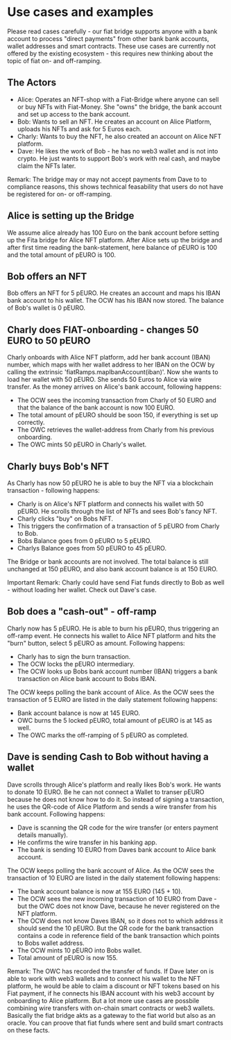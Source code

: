 # Use cases and examples

Please read cases carefully - our fiat bridge supports anyone with a bank account to process
"direct payments" from other bank bank accounts,  wallet addresses and smart contracts. These use cases are currently not offered by the existing ecosystem - this requires 
new thinking about the topic of fiat on- and off-ramping.

## The Actors

- Alice: Operates an NFT-shop with a Fiat-Bridge where anyone can sell or buy NFTs with Fiat-Money. She "owns" the bridge, the bank account and set up access to the bank account.
- Bob: Wants to sell an NFT. He creates an account on Alice Platform, uploads his NFTs and ask for 5 Euros each.
- Charly: Wants to buy the NFT, he also created an account on Alice NFT platform.
- Dave: He likes the work of Bob - he has no web3 wallet and is not into crypto.
 He just wants to support Bob's work with real cash, and maybe claim the NFTs later. 

Remark: The bridge may or may not accept payments from Dave to to compliance reasons, this shows 
technical feasability that users do not have be registered for on- or off-ramping.

## Alice is setting up the Bridge

We assume alice already has 100 Euro on the bank account before setting up the Fita bridge for Alice NFT platform. After Alice sets up the bridge and after first time reading the bank-statement, here balance of pEURO is 100 and the total amount of pEURO is 100.

## Bob offers an NFT

Bob offers an NFT for 5 pEURO. He creates an account and maps his IBAN bank account to his wallet. The OCW
has his IBAN now stored. The balance of Bob's wallet is 0 pEURO.

## Charly does FIAT-onboarding - changes 50 EURO to 50 pEURO

Charly onboards with Alice NFT platform, add her bank account (IBAN) number, which maps with her wallet address to her IBAN on the OCW by calling the extrinsic 'fiatRamps.mapIbanAccount(iban)'. Now she wants to load her wallet with 50 pEURO. She sends 50 Euros to Alice via wire transfer. As the money arrives on Alice's bank account, following happens:

- The OCW sees the incoming transaction from Charly of 50 EURO and that the balance of the bank account is now 100 EURO.
- The total amount of pEURO should be soon 150, if everything is set up correctly.
- The OWC retrieves the wallet-address from Charly from his previous onboarding.
- The OWC mints 50 pEURO in Charly's wallet.

## Charly buys Bob's NFT

As Charly has now 50 pEURO he is able to buy the NFT via a blockchain transaction - following happens:

- Charly is on Alice's NFT platform and connects his wallet with 50 pEURO. He scrolls through the list of 
NFTs and sees Bob's fancy NFT.
- Charly clicks "buy" on Bobs NFT.
- This triggers the confirmation of a transaction of 5 pEURO from Charly to Bob.
- Bobs Balance goes from 0 pEURO to 5 pEURO.
- Charlys Balance goes from 50 pEURO to 45 pEURO.

The Bridge or bank accounts are not involved. The total balance is still unchanged at 150 pEURO, 
and also bank account balance is at 150 EURO.

Important Remark: Charly could have send Fiat funds directly to Bob as well - without loading her wallet.
Check out Dave's case.

## Bob does a "cash-out" - off-ramp

Charly now has 5 pEURO. He is able to burn his pEURO, thus triggering an off-ramp event.
He connects his wallet to Alice NFT platform and hits the "burn" button, select 5 pEURO as amount. 
Following happens:

- Charly has to sign the burn transaction.
- The OCW locks the pEURO intermediary.
- The OCW looks up Bobs bank account number (IBAN) triggers a bank transaction on Alice bank account
to Bobs IBAN.

The OCW keeps polling the bank account of Alice. As the OCW sees the transaction of 5 EURO are 
listed in the daily statement following happens:

- Bank account balance is now at 145 EURO.
- OWC burns the 5 locked pEURO, total amount of pEURO is at 145 as well. 
- The OWC marks the off-ramping of 5 pEURO as completed. 

## Dave is sending Cash to Bob without having a wallet

Dave scrolls through Alice's platform and really likes Bob's work. He wants to donate 
10 EURO. Be he can not connect
a Wallet to transer pEURO because he does not know how to do it. So instead of signing a
transaction, he uses the QR-code of Alice Platform and sends a wire transfer from his
bank account. Following happens:

- Dave is scanning the QR code for the wire transfer (or enters payment details manually).
- He confirms the wire transfer in his banking app.
- The bank is sending 10 EURO from Daves bank account to Alice bank account.

The OCW keeps polling the bank account of Alice. As the OCW sees the transaction of 10 EURO are 
listed in the daily statement following happens:

- The bank account balance is now at 155 EURO (145 + 10).
- The OCW sees the new incoming transaction of 10 EURO from Dave - but the OWC does not know 
Dave, because he never registered on the NFT platform.
- The OCW does not know Daves IBAN, so it does not to which address it should send
  the 10 pEURO. But the QR code for the bank transaction contains a code in reference field 
  of the bank transaction which points to Bobs wallet address. 
- The OCW mints 10 pEURO into Bobs wallet. 
- Total amount of pEURO is now 155.

Remark: The OWC has recorded the transfer of funds. If Dave later on is able to work
with web3 wallets and to connect his wallet to the NFT platform, he would be able
to claim a discount or NFT tokens based on his Fiat payment, if he connects his
IBAN account with his web3 account by onboarding to Alice platform.  But a 
lot more use cases are possbile combining wire transfers with on-chain 
smart contracts or web3 wallets. Basically the fiat bridge akts as a gateway to the fiat
world but also as an oracle. You can proove that fiat funds where sent and build
smart contracts on these facts. 